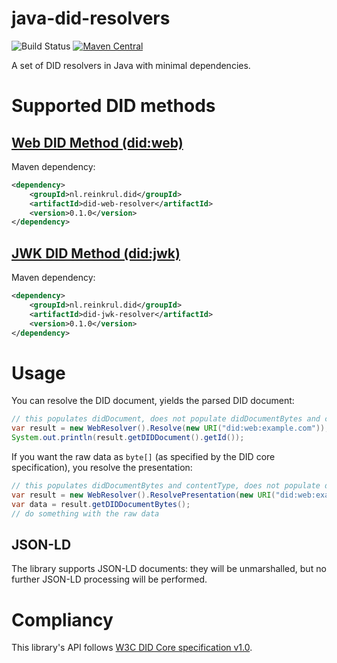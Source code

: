 # java-did-resolvers

![Build Status](https://github.com/reinkrul/java-did-resolvers/actions/workflows/maven.yml/badge.svg?branch=main)
[![Maven Central](https://maven-badges.herokuapp.com/maven-central/nl.reinkrul.did/did-resolvers/badge.svg?style=flat)](https://search.maven.org/artifact/nl.reinkrul.did/did-resolvers)

A set of DID resolvers in Java with minimal dependencies.

# Supported DID methods

## [Web DID Method (did:web)](https://w3c-ccg.github.io/did-method-web/)

Maven dependency:
```xml
<dependency>
    <groupId>nl.reinkrul.did</groupId>
    <artifactId>did-web-resolver</artifactId>
    <version>0.1.0</version>
</dependency>
```

## [JWK DID Method (did:jwk)](https://github.com/quartzjer/did-jwk/blob/main/spec.md)

Maven dependency:
```xml
<dependency>
    <groupId>nl.reinkrul.did</groupId>
    <artifactId>did-jwk-resolver</artifactId>
    <version>0.1.0</version>
</dependency>
```

# Usage

You can resolve the DID document, yields the parsed DID document:

```java
// this populates didDocument, does not populate didDocumentBytes and contentType
var result = new WebResolver().Resolve(new URI("did:web:example.com"));
System.out.println(result.getDIDDocument().getId());
```

If you want the raw data as `byte[]` (as specified by the DID core specification), you resolve the presentation:

```java
// this populates didDocumentBytes and contentType, does not populate didDocument
var result = new WebResolver().ResolvePresentation(new URI("did:web:example.com"));
var data = result.getDIDDocumentBytes();
// do something with the raw data
```

## JSON-LD

The library supports JSON-LD documents: they will be unmarshalled, but no further JSON-LD processing will be performed. 

# Compliancy

This library's API follows [W3C DID Core specification v1.0](https://www.w3.org/TR/2022/REC-did-core-20220719/). 